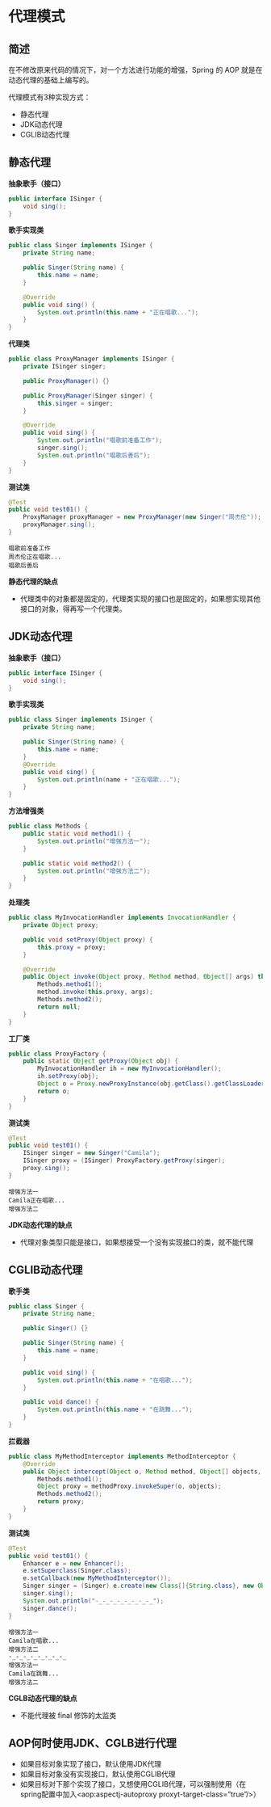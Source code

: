# 代理模式

## 简述

在不修改原来代码的情况下，对一个方法进行功能的增强，Spring 的 AOP 就是在动态代理的基础上编写的。

代理模式有3种实现方式：

* 静态代理
* JDK动态代理
* CGLIB动态代理



## 静态代理

**抽象歌手（接口）**

```java
public interface ISinger {
    void sing();
}
```



**歌手实现类**

```java
public class Singer implements ISinger {
    private String name;

    public Singer(String name) {
        this.name = name;
    }

    @Override
    public void sing() {
        System.out.println(this.name + "正在唱歌...");
    }
}
```



**代理类**

```java
public class ProxyManager implements ISinger {
    private ISinger singer;

    public ProxyManager() {}

    public ProxyManager(Singer singer) {
        this.singer = singer;
    }

    @Override
    public void sing() {
        System.out.println("唱歌前准备工作");
        singer.sing();
        System.out.println("唱歌后善后");
    }
}
```



**测试类**

```java
@Test
public void test01() {
	ProxyManager proxyManager = new ProxyManager(new Singer("周杰伦"));
	proxyManager.sing();
}
```

```
唱歌前准备工作
周杰伦正在唱歌...
唱歌后善后
```



**静态代理的缺点**

* 代理类中的对象都是固定的，代理类实现的接口也是固定的，如果想实现其他接口的对象，得再写一个代理类。



## JDK动态代理

**抽象歌手（接口）**

```java
public interface ISinger {
    void sing();
}
```



**歌手实现类**

```java
public class Singer implements ISinger {
    private String name;

    public Singer(String name) {
        this.name = name;
    }
    @Override
    public void sing() {
        System.out.println(name + "正在唱歌...");
    }
}
```



**方法增强类**

```java
public class Methods {
    public static void method1() {
        System.out.println("增强方法一");
    }

    public static void method2() {
        System.out.println("增强方法二");
    }
}
```



**处理类**

```java
public class MyInvocationHandler implements InvocationHandler {
    private Object proxy;

    public void setProxy(Object proxy) {
        this.proxy = proxy;
    }

    @Override
    public Object invoke(Object proxy, Method method, Object[] args) throws Throwable {
        Methods.method1();
        method.invoke(this.proxy, args);
        Methods.method2();
        return null;
    }
}
```



**工厂类**

```java
public class ProxyFactory {
    public static Object getProxy(Object obj) {
        MyInvocationHandler ih = new MyInvocationHandler();
        ih.setProxy(obj);
        Object o = Proxy.newProxyInstance(obj.getClass().getClassLoader(), obj.getClass().getInterfaces(), ih);
        return o;
    }
}
```



**测试类**

```java
@Test
public void test01() {
    ISinger singer = new Singer("Camila");
    ISinger proxy = (ISinger) ProxyFactory.getProxy(singer);
    proxy.sing();
}
```

```
增强方法一
Camila正在唱歌...
增强方法二
```



**JDK动态代理的缺点**

* 代理对象类型只能是接口，如果想接受一个没有实现接口的类，就不能代理



## CGLIB动态代理

**歌手类**

```java
public class Singer {
    private String name;

    public Singer() {}

    public Singer(String name) {
        this.name = name;
    }

    public void sing() {
        System.out.println(this.name + "在唱歌...");
    }

    public void dance() {
        System.out.println(this.name + "在跳舞...");
    }
}
```



**拦截器**

```java
public class MyMethodInterceptor implements MethodInterceptor {
    @Override
    public Object intercept(Object o, Method method, Object[] objects, MethodProxy methodProxy) throws Throwable {
        Methods.method1();
        Object proxy = methodProxy.invokeSuper(o, objects);
        Methods.method2();
        return proxy;
    }
}
```



**测试类**

```java
@Test
public void test01() {
    Enhancer e = new Enhancer();
    e.setSuperclass(Singer.class);
    e.setCallback(new MyMethodInterceptor());
    Singer singer = (Singer) e.create(new Class[]{String.class}, new Object[] {"Camila"});
    singer.sing();
    System.out.println("-_-_-_-_-_-_-_-_");
    singer.dance();
}
```

```
增强方法一
Camila在唱歌...
增强方法二
-_-_-_-_-_-_-_-_
增强方法一
Camila在跳舞...
增强方法二
```



**CGLB动态代理的缺点**

* 不能代理被 final 修饰的太监类



## AOP何时使用JDK、CGLB进行代理

* 如果目标对象实现了接口，默认使用JDK代理
* 如果目标对象没有实现接口，默认使用CGLIB代理
* 如果目标对下那个实现了接口，又想使用CGLIB代理，可以强制使用（在spring配置中加入<aop:aspectj-autoproxy proxyt-target-class=”true”/>）